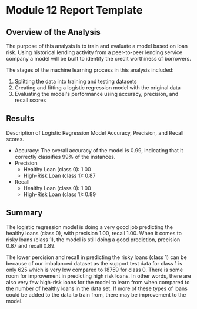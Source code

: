 # Module 12 Report Template

## Overview of the Analysis

The purpose of this analysis is to train and evaluate a model based on loan risk. Using historical lending activity from a peer-to-peer lending service company a model will be built to identify the credit worthiness of borrowers.

The stages of the machine learning process in this analysis included:

1. Splitting the data into training and testing datasets
2. Creating and fitting a logistic regression model with the original data
3. Evaluating the model's performance using accuracy, precision, and recall scores


## Results

Description of Logistic Regression Model Accuracy, Precision, and Recall scores.
- Accuracy: The overall accuracy of the model is 0.99, indicating that it correctly classifies 99% of the instances.
- Precision
    - Healthy Loan (class 0): 1.00
    - High-Risk Loan (class 1): 0.87
- Recall
    - Healthy Loan (class 0): 1.00
    - High-Risk Loan (class 1): 0.89

## Summary

The logistic regression model is doing a very good job predicting the healthy loans (class 0), with precision 1.00, recall 1.00. When it comes to risky loans (class 1), the model is still doing a good prediction, precision 0.87 and recall 0.89.

The lower percision and recall in predicting the risky loans (class 1) can be because of our imbalanced dataset as the support test data for class 1 is only 625 which is very low compared to 18759 for class 0. There is some room for improvement in predicting high risk loans. In other words, there are also very few high-risk loans for the model to learn from when compared to the number of healthy loans in the data set. If more of these types of loans could be added to the data to train from, there may be improvement to the model.

